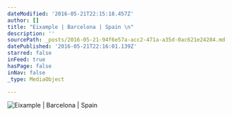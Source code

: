 ```yaml
---
dateModified: '2016-05-21T22:15:18.457Z'
author: []
title: "Eixample | Barcelona | Spain \n"
description: ''
sourcePath: _posts/2016-05-21-94f6e57a-acc2-471a-a35d-0ac621e24284.md
datePublished: '2016-05-21T22:16:01.139Z'
starred: false
inFeed: true
hasPage: false
inNav: false
_type: MediaObject

---
```

![Eixample | Barcelona | Spain 
](https://the-grid-user-content.s3-us-west-2.amazonaws.com/ac26c6fe-d892-4d7b-baa3-b16e0dc6ee0b.jpg)